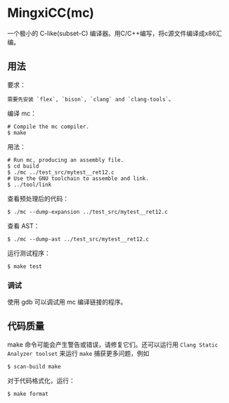 # MingxiCC(mc)

一个极小的 C-like(subset-C) 编译器。用C/C++编写，将c源文件编译成x86汇编。

## 用法 

要求：

    需要先安装 `flex`, `bison`, `clang` and `clang-tools`。 

编译 mc：

    # Compile the mc compiler.
    $ make

用法：

    # Run mc, producing an assembly file.
    $ cd build
    $ ./mc ../test_src/mytest__ret12.c
    # Use the GNU toolchain to assemble and link.
    $ ../tool/link

查看预处理后的代码：

    $ ./mc --dump-expansion ../test_src/mytest__ret12.c

查看 AST：

    $ ./mc --dump-ast ../test_src/mytest__ret12.c

运行测试程序：

    $ make test

### 调试

使用 gdb 可以调试用 mc 编译链接的程序。

## 代码质量

make 命令可能会产生警告或错误，请修复它们。还可以运行用 `Clang Static Analyzer toolset` 来运行 `make` 捕获更多问题，例如

    $ scan-build make

对于代码格式化，运行：

    $ make format
